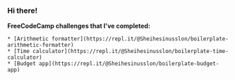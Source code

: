 ### Hi there!



**FreeCodeCamp challenges that I've completed:**
```
* [Arithmetic formatter](https://repl.it/@Sheihesinusslon/boilerplate-arithmetic-formatter)
* [Time calculator](https://repl.it/@Sheihesinusslon/boilerplate-time-calculator)
* [Budget app](https://repl.it/@Sheihesinusslon/boilerplate-budget-app)
```

